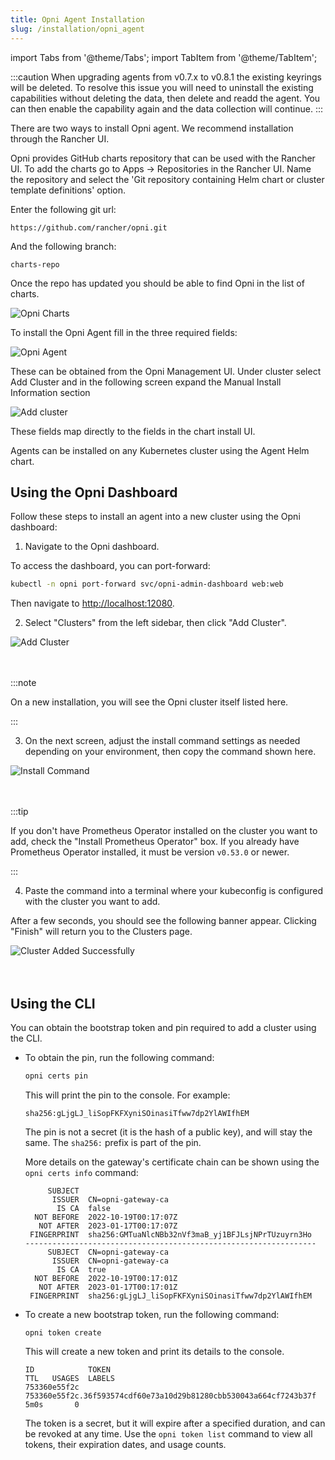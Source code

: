 ```yaml
---
title: Opni Agent Installation
slug: /installation/opni_agent
---
```

import Tabs from '@theme/Tabs';
import TabItem from '@theme/TabItem';

:::caution
When upgrading agents from v0.7.x to v0.8.1 the existing keyrings will be deleted.  To resolve this issue you will need to uninstall the existing capabilities without deleting the data, then delete and readd the agent.  You can then enable the capability again and the data collection will continue.
:::

There are two ways to install Opni agent. We recommend installation through the Rancher UI.

<Tabs>
<TabItem value="rancher" label="Installation using Rancher UI" default>
Opni provides GitHub charts repository that can be used with the Rancher UI.  To add the charts go to Apps -> Repositories in the Rancher UI.  Name the repository and select the 'Git repository containing Helm chart or cluster template definitions' option.

Enter the following git url:

```
https://github.com/rancher/opni.git
```

And the following branch:

```
charts-repo
```

Once the repo has updated you should be able to find Opni in the list of charts.

![Opni Charts](/img/opnicharts.png)

 To install the Opni Agent fill in the three required fields:

 ![Opni Agent](/img/opniagentchart.png)

These can be obtained from the Opni Management UI.  Under cluster select Add Cluster and in the following screen expand the Manual Install Information section

 ![Add cluster](/img/addcluster.png)

 These fields map directly to the fields in the chart install UI.

</TabItem>
<TabItem value="helm" label="Installation using Helm">

Agents can be installed on any Kubernetes cluster using the Agent Helm chart.

## Using the Opni Dashboard

Follow these steps to install an agent into a new cluster using the Opni dashboard:

1. Navigate to the Opni dashboard.

  To access the dashboard, you can port-forward:

  ```bash
  kubectl -n opni port-forward svc/opni-admin-dashboard web:web
  ```
  Then navigate to [http://localhost:12080](http://localhost:12080).


2. Select "Clusters" from the left sidebar, then click "Add Cluster".

  <div className="image-border">
    <img
      src={require('/img/installation/add-cluster.png').default} 
      alt="Add Cluster"
    />
  </div>

  <br />
  <br />

  :::note

  On a new installation, you will see the Opni cluster itself listed here.

  :::

3. On the next screen, adjust the install command settings as needed depending on your environment, then copy the command shown here.

  <div className="image-border">
    <img
      src={require('/img/installation/install-command.png').default} 
      alt="Install Command"
    />
  </div>

  
  <br />
  <br />

  :::tip

  If you don't have Prometheus Operator installed on the cluster you want to add, check the "Install Prometheus Operator" box. If you already have Prometheus Operator installed, it must be version `v0.53.0` or newer.

  :::

4. Paste the command into a terminal where your kubeconfig is configured with the cluster you want to add.

  After a few seconds, you should see the following banner appear. Clicking "Finish" will return you to the Clusters page.

  <div className="image-border">
    <img
      src={require('/img/installation/install-success.png').default} 
      alt="Cluster Added Successfully"
    />
  </div>

  <br />
  <br />

## Using the CLI

You can obtain the bootstrap token and pin required to add a cluster using the CLI.

- To obtain the pin, run the following command:

  ```bash
  opni certs pin
  ```

  This will print the pin to the console. For example:

  ```
  sha256:gLjgLJ_liSopFKFXyniSOinasiTfww7dp2YlAWIfhEM 
  ```

  The pin is not a secret (it is the hash of a public key), and will stay the same. The `sha256:` prefix is part of the pin.

  More details on the gateway's certificate chain can be shown using the `opni certs info` command:

  ```
       SUBJECT                                                     
        ISSUER  CN=opni-gateway-ca                                 
         IS CA  false                                              
    NOT BEFORE  2022-10-19T00:17:07Z                               
     NOT AFTER  2023-01-17T00:17:07Z                               
   FINGERPRINT  sha256:GMTuaNlcNBb32nVf3maB_yj1BFJLsjNPrTUzuyrn3Ho 
  -----------------------------------------------------------------
       SUBJECT  CN=opni-gateway-ca                                 
        ISSUER  CN=opni-gateway-ca                                 
         IS CA  true                                               
    NOT BEFORE  2022-10-19T00:17:01Z                               
     NOT AFTER  2023-01-17T00:17:01Z                               
   FINGERPRINT  sha256:gLjgLJ_liSopFKFXyniSOinasiTfww7dp2YlAWIfhEM 
  ```

- To create a new bootstrap token, run the following command:

  ```
  opni token create
  ```

  This will create a new token and print its details to the console. 

  ```
  ID            TOKEN                                                              TTL   USAGES  LABELS 
  753360e55f2c  753360e55f2c.36f593574cdf60e73a10d29b81280cbb530043a664cf7243b37f  5m0s       0         
  ```
  
  The token is a secret, but it will expire after a specified duration, and can be revoked at any time. Use the `opni token list` command to view all tokens, their expiration dates, and usage counts.

</TabItem>
</Tabs>